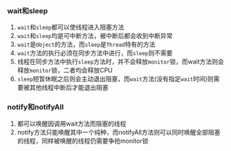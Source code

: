 ### wait和sleep
1. ``wait``和``sleep``都可以使线程进入阻塞方法
2. ``wait``和``sleep``均是可中断方法，被中断后都会收到中断异常
3. ``wait``是``Object``的方法，而``sleep``是``Thread``特有的方法
4. ``wait``方法的执行必须在同步方法中进行，而``sleep``则不需要
5. 线程在同步方法中执行``sleep``方法时，并不会释放``monitor``锁，而wait方法则会释放``monitor``锁，二者均会释放CPU
6. ``sleep``短暂休眠之后则会主动退出阻塞，而``wait``方法(没有指定``wait``时间)则需要被其他线程中断后才能退出阻塞

### notify和notifyAll
1. 都可以唤醒因调用wait方法而阻塞的线程
2. notify方法只能唤醒其中一个纯种，而notifyAll方法则可以同时唤醒全部阻塞的线程，同样被唤醒的线程仍需要争抢monitor锁
